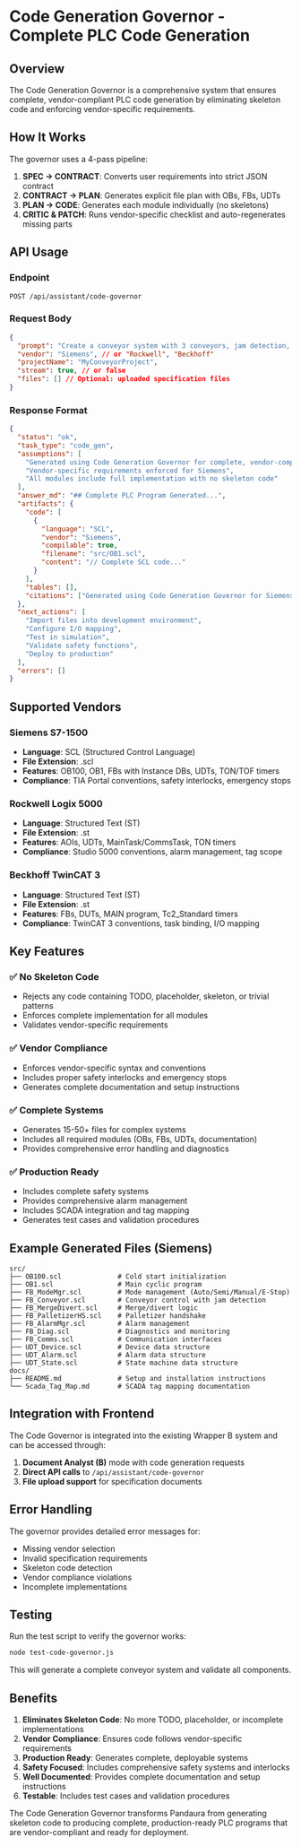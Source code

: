 # Code Generation Governor - Complete PLC Code Generation

## Overview

The Code Generation Governor is a comprehensive system that ensures complete, vendor-compliant PLC code generation by eliminating skeleton code and enforcing vendor-specific requirements.

## How It Works

The governor uses a 4-pass pipeline:

1. **SPEC → CONTRACT**: Converts user requirements into strict JSON contract
2. **CONTRACT → PLAN**: Generates explicit file plan with OBs, FBs, UDTs
3. **PLAN → CODE**: Generates each module individually (no skeletons)
4. **CRITIC & PATCH**: Runs vendor-specific checklist and auto-regenerates missing parts

## API Usage

### Endpoint
```
POST /api/assistant/code-governor
```

### Request Body
```json
{
  "prompt": "Create a conveyor system with 3 conveyors, jam detection, and emergency stops",
  "vendor": "Siemens", // or "Rockwell", "Beckhoff"
  "projectName": "MyConveyorProject",
  "stream": true, // or false
  "files": [] // Optional: uploaded specification files
}
```

### Response Format
```json
{
  "status": "ok",
  "task_type": "code_gen",
  "assumptions": [
    "Generated using Code Generation Governor for complete, vendor-compliant code",
    "Vendor-specific requirements enforced for Siemens",
    "All modules include full implementation with no skeleton code"
  ],
  "answer_md": "## Complete PLC Program Generated...",
  "artifacts": {
    "code": [
      {
        "language": "SCL",
        "vendor": "Siemens",
        "compilable": true,
        "filename": "src/OB1.scl",
        "content": "// Complete SCL code..."
      }
    ],
    "tables": [],
    "citations": ["Generated using Code Generation Governor for Siemens compliance"]
  },
  "next_actions": [
    "Import files into development environment",
    "Configure I/O mapping",
    "Test in simulation",
    "Validate safety functions",
    "Deploy to production"
  ],
  "errors": []
}
```

## Supported Vendors

### Siemens S7-1500
- **Language**: SCL (Structured Control Language)
- **File Extension**: .scl
- **Features**: OB100, OB1, FBs with Instance DBs, UDTs, TON/TOF timers
- **Compliance**: TIA Portal conventions, safety interlocks, emergency stops

### Rockwell Logix 5000
- **Language**: Structured Text (ST)
- **File Extension**: .st
- **Features**: AOIs, UDTs, MainTask/CommsTask, TON timers
- **Compliance**: Studio 5000 conventions, alarm management, tag scope

### Beckhoff TwinCAT 3
- **Language**: Structured Text (ST)
- **File Extension**: .st
- **Features**: FBs, DUTs, MAIN program, Tc2_Standard timers
- **Compliance**: TwinCAT 3 conventions, task binding, I/O mapping

## Key Features

### ✅ No Skeleton Code
- Rejects any code containing TODO, placeholder, skeleton, or trivial patterns
- Enforces complete implementation for all modules
- Validates vendor-specific requirements

### ✅ Vendor Compliance
- Enforces vendor-specific syntax and conventions
- Includes proper safety interlocks and emergency stops
- Generates complete documentation and setup instructions

### ✅ Complete Systems
- Generates 15-50+ files for complex systems
- Includes all required modules (OBs, FBs, UDTs, documentation)
- Provides comprehensive error handling and diagnostics

### ✅ Production Ready
- Includes complete safety systems
- Provides comprehensive alarm management
- Includes SCADA integration and tag mapping
- Generates test cases and validation procedures

## Example Generated Files (Siemens)

```
src/
├── OB100.scl              # Cold start initialization
├── OB1.scl                # Main cyclic program
├── FB_ModeMgr.scl         # Mode management (Auto/Semi/Manual/E-Stop)
├── FB_Conveyor.scl        # Conveyor control with jam detection
├── FB_MergeDivert.scl     # Merge/divert logic
├── FB_PalletizerHS.scl    # Palletizer handshake
├── FB_AlarmMgr.scl        # Alarm management
├── FB_Diag.scl            # Diagnostics and monitoring
├── FB_Comms.scl           # Communication interfaces
├── UDT_Device.scl         # Device data structure
├── UDT_Alarm.scl          # Alarm data structure
├── UDT_State.scl          # State machine data structure
docs/
├── README.md              # Setup and installation instructions
└── Scada_Tag_Map.md       # SCADA tag mapping documentation
```

## Integration with Frontend

The Code Governor is integrated into the existing Wrapper B system and can be accessed through:

1. **Document Analyst (B)** mode with code generation requests
2. **Direct API calls** to `/api/assistant/code-governor`
3. **File upload support** for specification documents

## Error Handling

The governor provides detailed error messages for:
- Missing vendor selection
- Invalid specification requirements
- Skeleton code detection
- Vendor compliance violations
- Incomplete implementations

## Testing

Run the test script to verify the governor works:
```bash
node test-code-governor.js
```

This will generate a complete conveyor system and validate all components.

## Benefits

1. **Eliminates Skeleton Code**: No more TODO, placeholder, or incomplete implementations
2. **Vendor Compliance**: Ensures code follows vendor-specific requirements
3. **Production Ready**: Generates complete, deployable systems
4. **Safety Focused**: Includes comprehensive safety systems and interlocks
5. **Well Documented**: Provides complete documentation and setup instructions
6. **Testable**: Includes test cases and validation procedures

The Code Generation Governor transforms Pandaura from generating skeleton code to producing complete, production-ready PLC programs that are vendor-compliant and ready for deployment.
